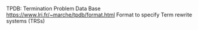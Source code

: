 TPDB: Termination Problem Data Base
https://www.lri.fr/~marche/tpdb/format.html
Format to specify Term rewrite systems (TRSs)